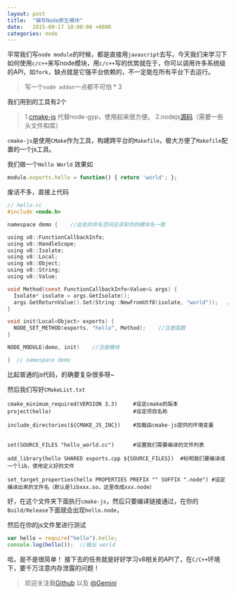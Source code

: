 ```yaml
---
layout: post
title:  "编写Node原生模块"
date:   2015-09-17 18:00:00 +0800
categories: node
---
```



平常我们写`node module`的时候，都是直接用`javascript`去写，今天我们来学习下如何使用`c/c++`来写node模块，用`c/c++`写的优势就在于，你可以调用许多系统级的API，如`fork`，缺点就是它强平台依赖的，不一定能在所有平台下去运行。

> 写一个`node addon`一点都不可怕 * 3

我们用到的工具有2个
> 1.[cmake-js](https://www.npmjs.com/package/cmake-js) 代替node-gyp，使用起来很方便。
> 2.nodejs[源码](https://nodejs.org/dist/latest/)（需要一些头文件和库）

`cmake-js`是使用`CMake`作为工具，构建跨平台的`Makefile`，极大方便了`Makefile`配置的一个js工具。

我们做一个`Hello World`
效果如
```js
module.exports.hello = function() { return 'world'; };
```

废话不多，直接上代码
```c
// hello.cc
#include <node.h>

namespace demo {    //此处的命名空间应该和你的模块名一致

using v8::FunctionCallbackInfo;
using v8::HandleScope;
using v8::Isolate;
using v8::Local;
using v8::Object;
using v8::String;
using v8::Value;

void Method(const FunctionCallbackInfo<Value>& args) {
  Isolate* isolate = args.GetIsolate();
  args.GetReturnValue().Set(String::NewFromUtf8(isolate, "world"));   //设置返回值
}

void init(Local<Object> exports) {
  NODE_SET_METHOD(exports, "hello", Method);    //注册函数
}

NODE_MODULE(demo, init)    //注册模块

}  // namespace demo
```

比起普通的js代码，的确要复杂很多呀~

然后我们写好`CMakeList.txt`
```
cmake_minimum_required(VERSION 3.3)     #设定cmake的版本 
project(hello)                          #设定项目名称

include_directories(${CMAKE_JS_INC})    #加载由cmake-js提供的环境变量


set(SOURCE_FILES "hello_world.cc")      #设置我们需要编译的文件列表

add_library(hello SHARED exports.cpp ${SOURCE_FILES})  #标明我们要编译成一个lib，使用定义好的文件

set_target_properties(hello PROPERTIES PREFIX "" SUFFIX ".node") #设定编译出来的文件名（默认是libxxx.so，这里改成xxx.node）
```

好，在这个文件夹下面执行`cmake-js`，然后只要编译链接通过，在你的`Build/Release`下面就会出现`hello.node`，

然后在你的js文件里进行测试
```js
var hello = require("hello").hello;
console.log(hello());  //输出 world
```

哈，是不是很简单！
接下去的任务就是好好学习v8相关的API了，在`C/C++`环境下，要千万注意内存泄露的问题！
> 欢迎关注我[Github](https://github.com/geminiwen) 以及 [@Gemini](http://weibo.com/coffeesherk/home?leftnav=1)